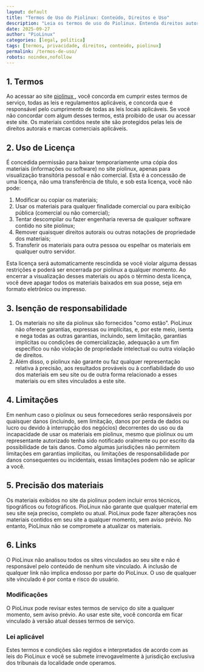 ```yaml
---
layout: default
title: "Termos de Uso do Piolinux: Conteúdo, Direitos e Uso"
description: "Leia os termos de uso do Piolinux. Entenda direitos autorais, uso do conteúdo, política de privacidade e como você pode compartilhar nossos artigos."
date: 2025-09-27
author: "PioLinux"
categories: [legal, política]
tags: [termos, privacidade, direitos, conteúdo, piolinux]
permalink: /termos-de-uso/
robots: noindex,nofollow
---
```


<section>
    <h2>
     1. Termos
    </h2>
    <p>
     Ao acessar ao site
     <a href="https://www.piolinux.com/">
      piolinux
     </a>
     , você concorda em cumprir estes termos de serviço, todas as leis e regulamentos aplicáveis, e concorda que é responsável pelo cumprimento de todas as leis locais aplicáveis. Se você não concordar com algum desses termos, está proibido de usar ou acessar este site. Os materiais contidos neste site são protegidos pelas leis de direitos autorais e marcas comerciais aplicáveis.
    </p>
    <h2>
     2. Uso de Licença
    </h2>
    <p>
     É concedida permissão para baixar temporariamente uma cópia dos materiais (informações ou software) no site piolinux, apenas para visualização transitória pessoal e não comercial. Esta é a concessão de uma licença, não uma transferência de título, e sob esta licença, você não pode:
    </p>
    <ol>
     <li>
      Modificar ou copiar os materiais;
     </li>
     <li>
      Usar os materiais para qualquer finalidade comercial ou para exibição pública (comercial ou não comercial);
     </li>
     <li>
      Tentar descompilar ou fazer engenharia reversa de qualquer software contido no site piolinux;
     </li>
     <li>
      Remover quaisquer direitos autorais ou outras notações de propriedade dos materiais;
     </li>
     <li>
      Transferir os materiais para outra pessoa ou espelhar os materiais em qualquer outro servidor.
     </li>
    </ol>
    <p>
     Esta licença será automaticamente rescindida se você violar alguma dessas restrições e poderá ser encerrada por piolinux a qualquer momento. Ao encerrar a visualização desses materiais ou após o término desta licença, você deve apagar todos os materiais baixados em sua posse, seja em formato eletrônico ou impresso.
    </p>
    <h2>
     3. Isenção de responsabilidade
    </h2>
    <ol>
     <li>
      Os materiais no site da piolinux são fornecidos "como estão". PioLinux não oferece garantias, expressas ou implícitas, e, por este meio, isenta e nega todas as outras garantias, incluindo, sem limitação, garantias implícitas ou condições de comercialização, adequação a um fim específico ou não violação de propriedade intelectual ou outra violação de direitos.
     </li>
     <li>
      Além disso, o piolinux não garante ou faz qualquer representação relativa à precisão, aos resultados prováveis ou à confiabilidade do uso dos materiais em seu site ou de outra forma relacionado a esses materiais ou em sites vinculados a este site.
     </li>
    </ol>
    <h2>
     4. Limitações
    </h2>
    <p>
     Em nenhum caso o piolinux ou seus fornecedores serão responsáveis por quaisquer danos (incluindo, sem limitação, danos por perda de dados ou lucro ou devido à interrupção dos negócios) decorrentes do uso ou da incapacidade de usar os materiais em piolinux, mesmo que piolinux ou um representante autorizado tenha sido notificado oralmente ou por escrito da possibilidade de tais danos. Como algumas jurisdições não permitem limitações em garantias implícitas, ou limitações de responsabilidade por danos consequentes ou incidentais, essas limitações podem não se aplicar a você.
    </p>
    <h2>
     5. Precisão dos materiais
    </h2>
    <p>
     Os materiais exibidos no site da piolinux podem incluir erros técnicos, tipográficos ou fotográficos. PioLinux não garante que qualquer material em seu site seja preciso, completo ou atual. PioLinux pode fazer alterações nos materiais contidos em seu site a qualquer momento, sem aviso prévio. No entanto, PioLinux não se compromete a atualizar os materiais.
    </p>
    <h2>
     6. Links
    </h2>
    <p>
     O PioLinux não analisou todos os sites vinculados ao seu site e não é responsável pelo conteúdo de nenhum site vinculado. A inclusão de qualquer link não implica endosso por parte do PioLinux. O uso de qualquer site vinculado é por conta e risco do usuário.
    </p>
    <h3>
     Modificações
    </h3>
    <p>
     O PioLinux pode revisar estes termos de serviço do site a qualquer momento, sem aviso prévio. Ao usar este site, você concorda em ficar vinculado à versão atual desses termos de serviço.
    </p>
    <h3>
     Lei aplicável
    </h3>
    <p>
     Estes termos e condições são regidos e interpretados de acordo com as leis do PioLinux e você se submete irrevogavelmente à jurisdição exclusiva dos tribunais da localidade onde operamos.
    </p>
   </section>
 
 

